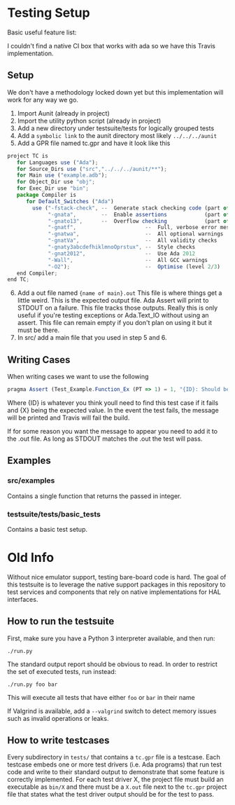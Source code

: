 # Testing Setup

Basic useful feature list:


I couldn't find a native CI box that works with ada so we have this Travis implementation.

## Setup
We don't have a methodology locked down yet but this implementation will work for any way we go.
1. Import Aunit (already in project)
2. Import the utility python script (already in project)
3. Add a new directory under testsuite/tests for logically grouped tests
4. Add a ```symbolic link``` to the aunit directory most likely ```../../../aunit```
5. Add a GPR file named tc.gpr and have it look like this

```js 
project TC is
   for Languages use ("Ada");
   for Source_Dirs use ("src","../../../aunit/**");
   for Main use ("example.adb");
   for Object_Dir use "obj";
   for Exec_Dir use "bin";
   package Compiler is
      for Default_Switches ("Ada")
        use ("-fstack-check", --  Generate stack checking code (part of Ada)
             "-gnata",        --  Enable assertions            (part of Ada)
             "-gnato13",      --  Overflow checking            (part of Ada)
             "-gnatf",                      --  Full, verbose error messages
             "-gnatwa",                     --  All optional warnings
             "-gnatVa",                     --  All validity checks
             "-gnaty3abcdefhiklmnoOprstux", --  Style checks
             "-gnat2012",                   --  Use Ada 2012
             "-Wall",                       --  All GCC warnings
             "-O2");                        --  Optimise (level 2/3)
   end Compiler;
end TC;

```

6. Add a out file named ```{name of main}.out``` This file is where things get a little weird. This is the expected output file. Ada Assert will print to STDOUT on a failure. This file tracks those outputs. Really this is only useful if you're testing exceptions or Ada.Text_IO without using an assert. This file can remain empty if you don't plan on using it but it must be there.
7. In src/ add a main file that you used in step 5 and 6. 

## Writing Cases
When writing cases we want to use the following
```js 
pragma Assert (Test_Example.Function_Ex (PT => 1) = 1, "{ID}: Should be {X}"); 
```

Where {ID} is whatever you think youll need to find this test case if it fails and {X} being the expected value. In the event the test fails, the message will be printed and Travis will fail the build.

If for some reason you want the message to appear you need to add it to the .out file. As long as STDOUT matches the .out the test will pass. 

## Examples
### src/examples
Contains a single function that returns the passed in integer.
### testsuite/tests/basic_tests
Contains a basic test setup.

Old Info
=============================

Without nice emulator support, testing bare-board code is hard. The goal of
this testsuite is to leverage the native support packages in this repository to
test services and components that rely on native implementations for HAL
interfaces.


How to run the testsuite
------------------------

First, make sure you have a Python 3 interpreter available, and then run:

    ./run.py

The standard output report should be obvious to read. In order to restrict the
set of executed tests, run instead:

    ./run.py foo bar

This will execute all tests that have either ``foo`` or ``bar`` in their name

If Valgrind is available, add a ``--valgrind`` switch to detect memory issues
such as invalid operations or leaks.


How to write testcases
----------------------

Every subdirectory in ``tests/`` that contains a ``tc.gpr`` file is a testcase.
Each testcase embeds one or more test drivers (i.e. Ada programs) that run test
code and write to their standard output to demonstrate that some feature is
correctly implemented. For each test driver X, the project file must build an
executable as ``bin/X`` and there must be a ``X.out`` file next to the
``tc.gpr`` project file that states what the test driver output should be for
the test to pass.





